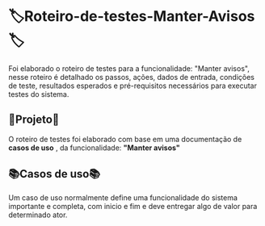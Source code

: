 # 🏷️Roteiro-de-testes-Manter-Avisos🏷️ #
Foi elaborado o roteiro de testes para a funcionalidade: "Manter avisos", nesse roteiro é detalhado os passos, ações, dados de entrada, condições de teste, resultados esperados e pré-requisitos necessários para executar testes  do sistema.

## 🎯Projeto🎯 ##
O roteiro de testes foi elaborado com base em uma documentação de **casos de uso** , da funcionalidade: **"Manter avisos"**

## 📚Casos de uso📚 ##
Um caso de uso normalmente define uma funcionalidade do sistema importante e completa, com inicio e fim e deve entregar algo de valor para determinado ator.



